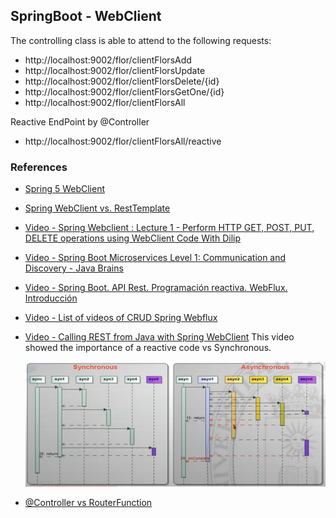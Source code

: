 ## SpringBoot - WebClient



The controlling class is able to attend to the following requests:
- http://localhost:9002/flor/clientFlorsAdd
- http://localhost:9002/flor/clientFlorsUpdate
- http://localhost:9002/flor/clientFlorsDelete/{id}
- http://localhost:9002/flor/clientFlorsGetOne/{id}
- http://localhost:9002/flor/clientFlorsAll

Reactive EndPoint by @Controller
- http://localhost:9002/flor/clientFlorsAll/reactive

### References 
- [Spring 5 WebClient](https://www.baeldung.com/spring-5-webclient)
- [Spring WebClient vs. RestTemplate](https://www.baeldung.com/spring-webclient-resttemplate)
- [Video - Spring Webclient : Lecture 1 - Perform HTTP GET, POST, PUT, DELETE operations using WebClient
Code With Dilip](https://www.youtube.com/watch?v=BSRW1HtNyCo&t=2153s)
- [Video - Spring Boot Microservices Level 1: Communication and Discovery - Java Brains](https://www.youtube.com/playlist?list=PLqq-6Pq4lTTZSKAFG6aCDVDP86Qx4lNas)
- [Video - Spring Boot. API Rest. Programación reactiva. WebFlux. Introducción](https://www.youtube.com/watch?v=i0lJZeLdAi8&t=910s)
- [Video - List of videos of CRUD Spring Webflux](https://www.youtube.com/playlist?list=PL4bT56Uw3S4yt_qPket_9j6u27PqkTdy3)
- [Video - Calling REST from Java with Spring WebClient](https://www.youtube.com/watch?v=-U_dDUAw_OM)
    This video showed the importance of a reactive code vs Synchronous.

  <img src="S05T01N03DebonVillagrasaMiquel/src/main/resources/images/Asynchronous.png" alt="drawing" height="200"/>

- [@Controller vs RouterFunction](https://stackoverflow.com/questions/47092029/difference-between-controller-and-routerfunction-in-spring-5-webflux)